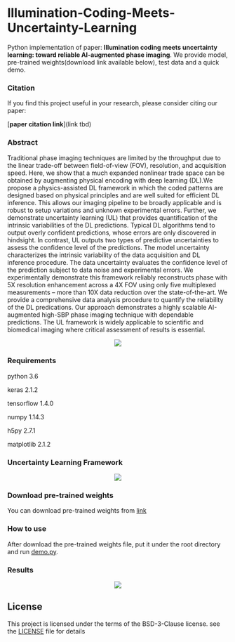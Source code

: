 # Illumination-Coding-Meets-Uncertainty-Learning
Python implementation of paper: **Illumination coding meets uncertainty learning: toward reliable AI-augmented phase imaging**. We provide model, pre-trained weights(download link available below), test data and a quick demo.


### Citation
If you find this project useful in your research, please consider citing our paper:

[**paper citation link**](link tbd)


### Abstract
Traditional phase imaging techniques are limited by the throughput due to the linear trade-off between field-of-view (FOV), resolution, and acquisition speed. Here, we show that a much expanded nonlinear trade space can be obtained by augmenting physical encoding with deep learning (DL).We propose a physics-assisted DL framework in which the coded patterns are designed based on physical principles and are well suited for efficient DL inference. This allows our imaging pipeline to be broadly applicable and is robust to setup variations and unknown experimental errors. Further, we demonstrate uncertainty learning (UL) that provides quantification of the intrinsic variabilities of the DL predictions. Typical DL algorithms tend to output overly confident predictions, whose errors are only discovered in hindsight. In contrast, UL outputs two types of predictive uncertainties to assess the confidence level of the predictions. The model uncertainty characterizes the intrinsic variability of the data acquisition and DL inference procedure. The data uncertainty evaluates the confidence level of the prediction subject to data noise and experimental errors. We experimentally demonstrate this framework reliably reconstructs phase with 5X resolution enhancement across a 4X FOV using only five multiplexed measurements – more than 10X data reduction over the state-of-the-art. We provide a comprehensive data analysis procedure to quantify the reliability of the DL predications. Our approach demonstrates a highly scalable AI-augmented high-SBP phase imaging technique with dependable predictions. The UL framework is widely applicable to scientific and biomedical imaging where critical assessment of results is essential.

<p align="center">
  <img src="/images/">
</p>


### Requirements
python 3.6

keras 2.1.2

tensorflow 1.4.0

numpy 1.14.3

h5py 2.7.1

matplotlib 2.1.2


### Uncertainty Learning Framework
<p align="center">
  <img src="/images/">
</p>


### Download pre-trained weights
You can download pre-trained weights from [link](tbd)


### How to use
After download the pre-trained weights file, put it under the root directory and run [demo.py](demo.py).


### Results
<p align="center">
  <img src="/images/">
</p>


## License
This project is licensed under the terms of the BSD-3-Clause license. see the [LICENSE](LICENSE) file for details
